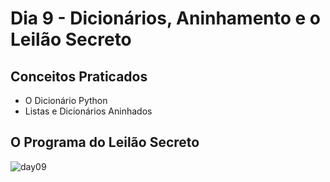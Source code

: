 # Dia 9 - Dicionários, Aninhamento e o Leilão Secreto
## Conceitos Praticados
- O Dicionário Python
- Listas e Dicionários Aninhados
## O Programa do Leilão Secreto
![day09](https://user-images.githubusercontent.com/98851253/154522091-bcd0d5fc-70f0-4d04-adcf-276bafbeb69f.gif)

